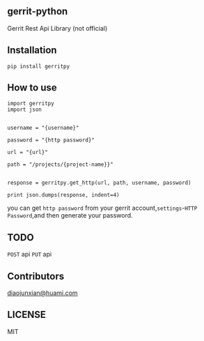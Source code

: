 ## gerrit-python

Gerrit Rest Api Library (not official)

## Installation

```
pip install gerritpy
```

## How to use

```
import gerritpy
import json


username = "{username}"

password = "{http password}"

url = "{url}"

path = "/projects/{project-name}}"


response = gerritpy.get_http(url, path, username, password)

print json.dumps(response, indent=4)
```
you can get `http password` from your gerrit account,`settings`-`HTTP Password`,and then generate your password.

## TODO

`POST` api
`PUT` api

## Contributors

diaojunxian@huami.com

## LICENSE

MIT
